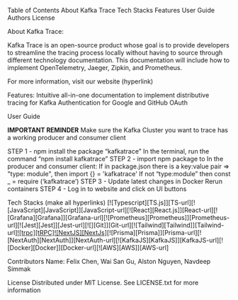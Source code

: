 Table of Contents
About Kafka Trace
Tech Stacks
Features
User Guide
Authors
License

About Kafka Trace:

Kafka Trace is an open-source product whose goal is to provide developers to streamline the tracing process locally without having to source through different technology documentation. This documentation will include how to implement OpenTelemetry, Jaeger, Zipkin, and Prometheus.

For more information, visit our website (hyperlink)



Features:
Intuitive all-in-one documentation to implement distributive tracing for Kafka
Authentication for Google and GitHub OAuth

User Guide

**IMPORTANT REMINDER**
Make sure the Kafka Cluster you want to trace has a working producer and consumer client

STEP 1 - npm install the package “kafkatrace”
In the terminal, run the command “npm install kafkatrace”
STEP 2 - import npm package to 
In the producer and consumer client:
       If in package.json there is a key:value pair => "type: module", then import {} = 'kafkatrace'
       If not “type:module” then const _ = require (‘kafkatrace’)
STEP 3 - Update latest changes in Docker
Rerun containers
STEP 4 -
Log in to website and click on UI buttons

Tech Stacks (make all hyperlinks)
[![Typescript][TS.js]][TS-url][![JavaScript][JavaScript]][JavaScript-url][![React][React.js]][React-url][![Grafana][Grafana]][Grafana-url][![Prometheus][Prometheus]][Prometheus-url][![Jest][Jest]][Jest-url][![][Git]][Git-url][![Tailwind][Tailwind]][Tailwind-url][![trpc][tRPC]](https://trpc.io/)[![NextJS][NextJs]](NextJS-url)[![Prisma][Prisma]][Prisma-url][![NextAuth][NextAuth]][NextAuth-url][![KafkaJS][KafkaJS]][KafkaJS-url][![Docker][Docker]][Docker-url][![AWS][AWS]][AWS-url]

Contributors
Name: Felix Chen, Wai San Gu, Alston Nguyen, Navdeep Simmak

License
Distributed under MIT License. See LICENSE.txt for more information



